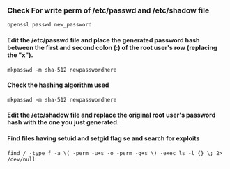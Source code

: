 ### Check For write perm of /etc/passwd and /etc/shadow file
```
openssl passwd new_password
```
#### Edit the /etc/passwd file and place the generated password hash between the first and second colon (:) of the root user's row (replacing the "x").
```
mkpasswd -m sha-512 newpasswordhere
```
#### Check the hashing algorithm used
```
mkpasswd -m sha-512 newpasswordhere
```
#### Edit the /etc/shadow file and replace the original root user's password hash with the one you just generated.

#### Find files having setuid and setgid flag se and search for exploits
```
find / -type f -a \( -perm -u+s -o -perm -g+s \) -exec ls -l {} \; 2> /dev/null
```
